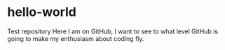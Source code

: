 # hello-world
Test repository
Here I am on GitHub, I want to see to what level
GitHub is going to make my enthusiasm about coding fly.
